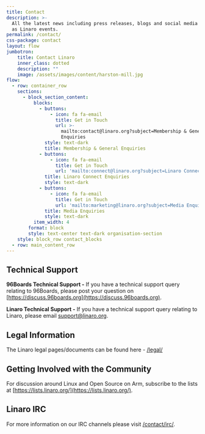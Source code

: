 ```yaml
---
title: Contact
description: >-
  All the latest news including press releases, blogs and social media as well
  as Linaro events.
permalink: /contact/
css-package: contact
layout: flow
jumbotron:
    title: Contact Linaro
    inner_class: dotted
    description: ""
    image: /assets/images/content/harston-mill.jpg
flow:
  - row: container_row
    sections:
      - block_section_content:
          blocks:
            - buttons:
                - icon: fa fa-email
                  title: Get in Touch
                  url: >-
                    mailto:contact@linaro.org?subject=Membership & General
                    Enquiries
              style: text-dark
              title: Membership & General Enquiries
            - buttons:
                - icon: fa fa-email
                  title: Get in Touch
                  url: 'mailto:connect@linaro.org?subject=Linaro Connect Enquiries'
              title: Linaro Connect Enquiries
              style: text-dark
            - buttons:
                - icon: fa fa-email
                  title: Get in Touch
                  url: 'mailto:marketing@linaro.org?subject=Media Enquiries'
              title: Media Enquiries
              style: text-dark
          item_width: 4
        format: block
        style: text-center text-dark organisation-section
    style: block_row contact_blocks
  - row: main_content_row
---
```

## Technical Support

**96Boards Technical Support -** If you have a technical support query relating to 96Boards, please post your question on [https://discuss.96boards.org](https://discuss.96boards.org).

**Linaro Technical Support -** If you have a technical support query relating to Linaro, please email [support@linaro.org](mailto:support@linaro.org).

## Legal Information

The Linaro legal pages/documents can be found here - [/legal/](/legal)

## Getting Involved with the Community

For discussion around Linux and Open Source on Arm, subscribe to the lists at [https://lists.linaro.org/](https://lists.linaro.org/).

## Linaro IRC

For more information on our IRC channels please visit [/contact/irc/](/contact/irc/).
